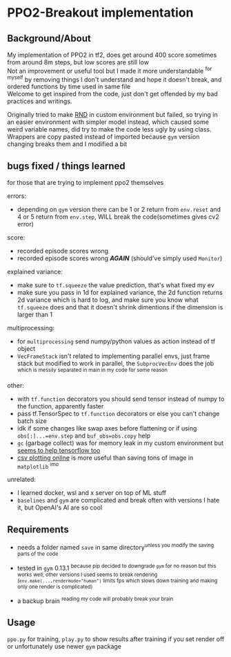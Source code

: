 # PPO2-Breakout implementation
## Background/About
My implementation of PPO2 in tf2, does get around 400 score sometimes from around 8m steps, but low scores are still low  
Not an improvement or useful tool but I made it more understandable <sup>for myself</sup> by removing things I don't understand and hope it doesn't break, and ordered functions by time used in same file  
Welcome to get inspired from the code, just don't get offended by my bad practices and writings.   

Originally tried to make [RND](https://openai.com/research/reinforcement-learning-with-prediction-based-rewards) in custom environment but failed, so trying in an easier environment with simpler model instead, which caused some weird variable names, did try to make the code less ugly by using class. Wrappers are copy pasted instead of imported because `gym` version changing breaks them and I modified a bit

## bugs fixed / things learned
for those that are trying to implement ppo2 themselves

errors:
- depending on `gym` version there can be 1 or 2 return from `env.reset` and 4 or 5 return from `env.step`, WILL break the code(sometimes gives cv2 error) 

score:
- recorded episode scores wrong
- recorded episode scores wrong ***AGAIN*** (should've simply used `Monitor`)

explained variance:
- make sure to `tf.squeeze` the value prediction, that's what fixed my ev
- make sure you pass in 1d for explained variance, the 2d function returns 2d variance which is hard to log, and make sure you know what `tf.squeeze` does and that it doesn't shrink dimentions if the dimension is larger than 1

multiprocessing:
- for `multiprocessing` send numpy/python values as action instead of tf object
- `VecFrameStack` isn't related to implementing parallel envs, just frame stack but modified to work in parallel, the `SubprocVecEnv` does the job <sup>which is messily separated in main in my code for some reason</sup>

other:
- with `tf.function` decorators you should send tensor instead of numpy to the function, apparently faster
- pass tf.TensorSpec to `tf.function` decorators or else you can't change batch size
- idk if some changes like swap axes before flattening or if using `obs[:]...=env.step` and `buf_obs=obs.copy` help
- `gc` (garbage collect) was for memory leak in my custom environment but [seems to help tensorflow too](https://github.com/keras-team/keras/issues/16019)
- [csv plotting online](https://www.csvplot.com/) is more useful than saving tons of image in `matplotlib` <sup>imo</sup>

unrelated:
- I learned docker, wsl and x server on top of ML stuff
- `baselines` and `gym` are complicated and break often with versions I hate it, but OpenAI's AI are so cool

## Requirements
- needs a folder named `save` in same directory<sup>unless you modify the saving parts of the code</sup>  

- tested in `gym` 0.13.1 <sup>because pip decided to downgrade `gym` for no reason but this works well, other versions I used seems to break rendering (`env.make(...,rendermode="human")` limits fps which slows down training and making only one render is complicated)  </sup>	

- a backup brain <sup>reading my code will probably break your brain</sup>	

## Usage
`ppo.py` for training, `play.py` to show results after training if you set render off or unfortunately use newer `gym` package
